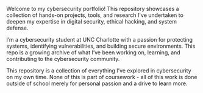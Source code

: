 Welcome to my cybersecurity portfolio! This repository showcases a collection of hands-on projects, tools, and research I've undertaken to deepen my expertise in digital security, ethical hacking, and system defense.

I’m a cybersecurity student at UNC Charlotte with a passion for protecting systems, identifying vulnerabilities, and building secure environments. This repo is a growing archive of what I’ve been working on, learning, and contributing to the cybersecurity community.

This repository is a collection of everything I’ve explored in cybersecurity on my own time. None of this is part of coursework - all of this work is done outside of school merely for personal passion and a drive to learn more.
